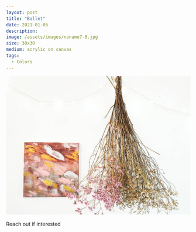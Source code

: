 ```yaml
---
layout: post
title: "Ballet"
date: 2021-01-05
description: 
image: /assets/images/noname7-0.jpg
size: 30x30
medium: acrylic on canvas
tags:
  - Colors
---
```


<p align="center">
  <img src="/assets/images/noname7-1.jpg" />
</p>

Reach out if interested
